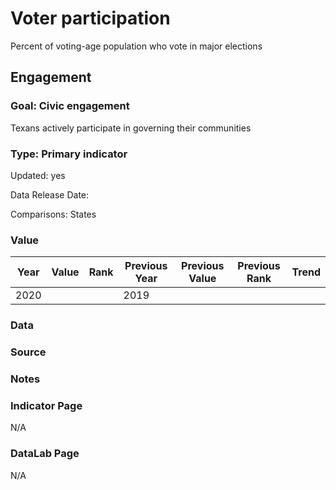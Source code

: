 # Voter participation

Percent of voting-age population who vote in major elections

## Engagement

### Goal: Civic engagement

Texans actively participate in governing their communities

### Type: Primary indicator

Updated: yes

Data Release Date: 

Comparisons: States

### Value

| Year      |  Value      | Rank        | Previous Year | Previous Value | Previous Rank | Trend | 
| ----------- | ----------- | ----------- | ----------- | ----------- | ----------- | -----------|
|   2020       |            |             |    2019     |             |             |            | 

### Data

### Source

### Notes

### Indicator Page

N/A


### DataLab Page

N/A